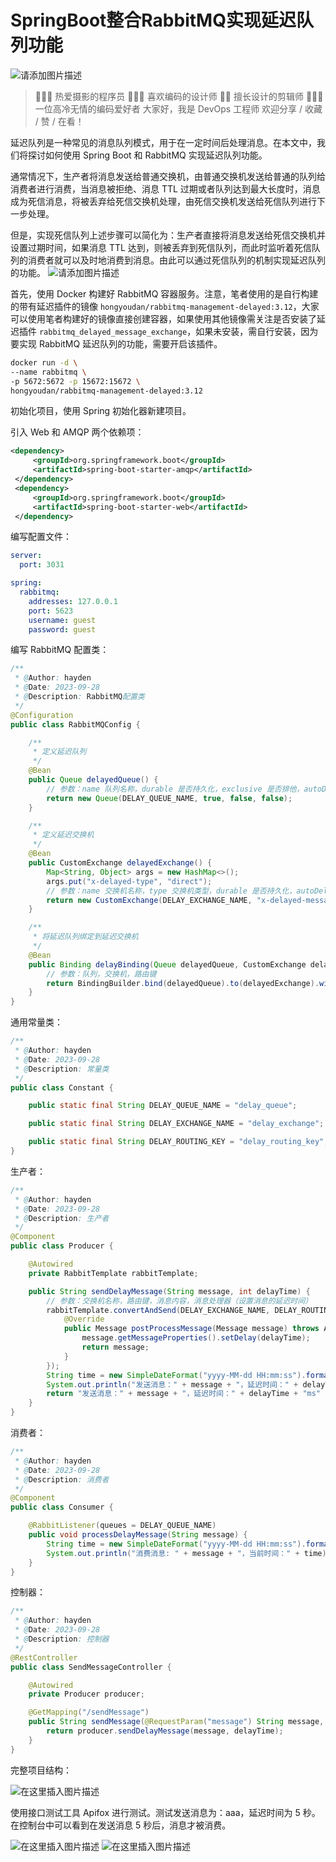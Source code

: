 # SpringBoot整合RabbitMQ实现延迟队列功能

![请添加图片描述](https://img-blog.csdnimg.cn/77cf07e6a61c43d389eafd03aa0cde2b.gif)
> 👨🏻‍💻 热爱摄影的程序员
> 👨🏻‍🎨 喜欢编码的设计师
> 🧕🏻 擅长设计的剪辑师
> 🧑🏻‍🏫 一位高冷无情的编码爱好者
> 大家好，我是 DevOps 工程师
> 欢迎分享 / 收藏 / 赞 / 在看！

延迟队列是一种常见的消息队列模式，用于在一定时间后处理消息。在本文中，我们将探讨如何使用 Spring Boot 和 RabbitMQ 实现延迟队列功能。

通常情况下，生产者将消息发送给普通交换机，由普通交换机发送给普通的队列给消费者进行消费，当消息被拒绝、消息 TTL 过期或者队列达到最大长度时，消息成为死信消息，将被丢弃给死信交换机处理，由死信交换机发送给死信队列进行下一步处理。

但是，实现死信队列上述步骤可以简化为：生产者直接将消息发送给死信交换机并设置过期时间，如果消息 TTL 达到，则被丢弃到死信队列，而此时监听着死信队列的消费者就可以及时地消费到消息。由此可以通过死信队列的机制实现延迟队列的功能。
![请添加图片描述](https://img-blog.csdnimg.cn/9d6665eff758451b9c72a009b115f78d.png)



首先，使用 Docker 构建好 RabbitMQ 容器服务。注意，笔者使用的是自行构建的带有延迟插件的镜像 `hongyoudan/rabbitmq-management-delayed:3.12`，大家可以使用笔者构建好的镜像直接创建容器，如果使用其他镜像需关注是否安装了延迟插件 `rabbitmq_delayed_message_exchange`，如果未安装，需自行安装，因为要实现 RabbitMQ 延迟队列的功能，需要开启该插件。

```bash
docker run -d \
--name rabbitmq \
-p 5672:5672 -p 15672:15672 \
hongyoudan/rabbitmq-management-delayed:3.12
```


初始化项目，使用 Spring 初始化器新建项目。

引入 Web 和 AMQP 两个依赖项：

```xml
<dependency>
     <groupId>org.springframework.boot</groupId>
     <artifactId>spring-boot-starter-amqp</artifactId>
 </dependency>
 <dependency>
     <groupId>org.springframework.boot</groupId>
     <artifactId>spring-boot-starter-web</artifactId>
 </dependency>
```

编写配置文件：

```yml
server:
  port: 3031

spring:
  rabbitmq:
    addresses: 127.0.0.1
    port: 5623
    username: guest
    password: guest
```


编写 RabbitMQ 配置类：

```java
/**
 * @Author: hayden
 * @Date: 2023-09-28
 * @Description: RabbitMQ配置类
 */
@Configuration
public class RabbitMQConfig {

    /**
     * 定义延迟队列
     */
    @Bean
    public Queue delayedQueue() {
        // 参数：name 队列名称，durable 是否持久化，exclusive 是否排他，autoDelete 是否自动删除
        return new Queue(DELAY_QUEUE_NAME, true, false, false);
    }

    /**
     * 定义延迟交换机
     */
    @Bean
    public CustomExchange delayedExchange() {
        Map<String, Object> args = new HashMap<>();
        args.put("x-delayed-type", "direct");
        // 参数：name 交换机名称，type 交换机类型，durable 是否持久化，autoDelete 是否自动删除，arguments 参数
        return new CustomExchange(DELAY_EXCHANGE_NAME, "x-delayed-message", true, false, args);
    }

    /**
     * 将延迟队列绑定到延迟交换机
     */
    @Bean
    public Binding delayBinding(Queue delayedQueue, CustomExchange delayedExchange) {
        // 参数：队列，交换机，路由键
        return BindingBuilder.bind(delayedQueue).to(delayedExchange).with(DELAY_ROUTING_KEY).noargs();
    }
}
```

通用常量类：

```java
/**
 * @Author: hayden
 * @Date: 2023-09-28
 * @Description: 常量类
 */
public class Constant {

    public static final String DELAY_QUEUE_NAME = "delay_queue";

    public static final String DELAY_EXCHANGE_NAME = "delay_exchange";

    public static final String DELAY_ROUTING_KEY = "delay_routing_key";
}
```

生产者：


```java
/**
 * @Author: hayden
 * @Date: 2023-09-28
 * @Description: 生产者
 */
@Component
public class Producer {

    @Autowired
    private RabbitTemplate rabbitTemplate;

    public String sendDelayMessage(String message, int delayTime) {
        // 参数：交换机名称，路由键，消息内容，消息处理器（设置消息的延迟时间）
        rabbitTemplate.convertAndSend(DELAY_EXCHANGE_NAME, DELAY_ROUTING_KEY, message, new MessagePostProcessor() {
            @Override
            public Message postProcessMessage(Message message) throws AmqpException {
                message.getMessageProperties().setDelay(delayTime);
                return message;
            }
        });
        String time = new SimpleDateFormat("yyyy-MM-dd HH:mm:ss").format(new Date());
        System.out.println("发送消息：" + message + "，延迟时间：" + delayTime + "ms" + "，当前时间：" + time);
        return "发送消息：" + message + "，延迟时间：" + delayTime + "ms" + "，当前时间：" + time;
    }
}
```

消费者：

```java
/**
 * @Author: hayden
 * @Date: 2023-09-28
 * @Description: 消费者
 */
@Component
public class Consumer {

    @RabbitListener(queues = DELAY_QUEUE_NAME)
    public void processDelayMessage(String message) {
        String time = new SimpleDateFormat("yyyy-MM-dd HH:mm:ss").format(new Date());
        System.out.println("消费消息: " + message + "，当前时间：" + time);
    }
}
```


控制器：

```java
/**
 * @Author: hayden
 * @Date: 2023-09-28
 * @Description: 控制器
 */
@RestController
public class SendMessageController {

    @Autowired
    private Producer producer;

    @GetMapping("/sendMessage")
    public String sendMessage(@RequestParam("message") String message, @RequestParam("delayTime") int delayTime) {
        return producer.sendDelayMessage(message, delayTime);
    }
}
```

完整项目结构：

![在这里插入图片描述](https://img-blog.csdnimg.cn/c3ead87fc5564118b1a25611508f42c9.png)

使用接口测试工具 Apifox 进行测试。测试发送消息为：aaa，延迟时间为 5 秒。在控制台中可以看到在发送消息 5 秒后，消息才被消费。

![在这里插入图片描述](https://img-blog.csdnimg.cn/a6342c42cb944d2194e303e35b8b54dc.png)
![在这里插入图片描述](https://img-blog.csdnimg.cn/c2d3f237aa1a477c9191764ff4097c2f.png)
